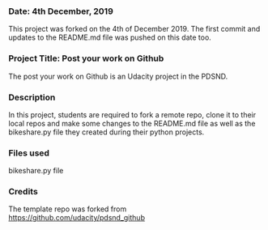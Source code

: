 ### Date: 4th December, 2019
This project was forked on the 4th of December 2019. The first commit and updates to the README.md file was pushed on this date too.

### Project Title: Post your work on Github
The post your work on Github is an Udacity project in the PDSND.

### Description
In this project, students are required to fork a remote repo, clone it to their local repos and make some changes to the README.md file as well as the bikeshare.py file they created during their python projects.

### Files used
bikeshare.py file

### Credits
The template repo was forked from https://github.com/udacity/pdsnd_github

